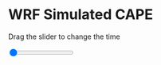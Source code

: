 <h1>WRF Simulated CAPE</h1>
<p>Drag the slider to change the time</p>

<div class="slidecontainer">
<input oninput='setImage(this)' class="slider" type="range" min="0" max="9" value="0" step="1" />
<img id='img'/>
</div>

<script>
var img = document.getElementById('img');
var img_array = ['/assets/images/wrf/cp_wrfout_d01_2020-04-14_12:00:00.png',
'/assets/images/wrf/cp_wrfout_d01_2020-04-14_13:00:00.png',
'/assets/images/wrf/cp_wrfout_d01_2020-04-14_14:00:00.png',
'/assets/images/wrf/cp_wrfout_d01_2020-04-14_15:00:00.png',
'/assets/images/wrf/cp_wrfout_d01_2020-04-14_16:00:00.png',
'/assets/images/wrf/cp_wrfout_d01_2020-04-14_17:00:00.png',
'/assets/images/wrf/cp_wrfout_d01_2020-04-14_18:00:00.png',
'/assets/images/wrf/cp_wrfout_d01_2020-04-14_19:00:00.png',
'/assets/images/wrf/cp_wrfout_d01_2020-04-14_20:00:00.png',];
function setImage(obj)
{
        var value = obj.value;
        img.src = img_array[value];

}
</script>
